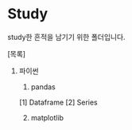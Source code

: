 # Study
study한 흔적을 남기기 위한 폴더입니다.

[목록]
1. 파이썬
    1) pandas
    
      [1] Dataframe
      [2] Series
      
    2) matplotlib
